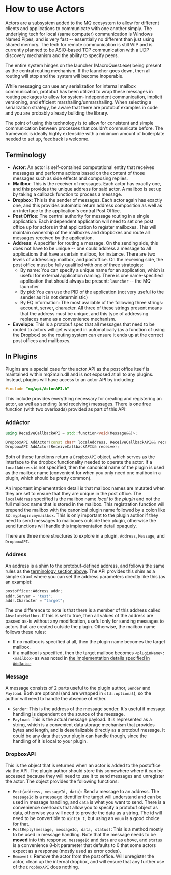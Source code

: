 # How to use Actors

Actors are a subsystem added to the MQ ecosystem to allow for different clients and applications to communicate with one another simply. The underlying tech for local (same computer) communication is Windows Named Pipes, and is very fast -- essentially no different than just using shared memory. The tech for remote communication is still WIP and is currently planned to be ASIO-based TCP communication with a UDP discovery mechanism and the ability to specify peers.

The entire system hinges on the launcher (MacroQuest.exe) being present as the central routing mechanism. If the launcher goes down, then all routing will stop and the system will become inoperable.

While messaging can use any serialization for internal mailbox communication, protobuf has been utilized to wrap these messages in routing packages to allow for system-independent communication, implicit versioning, and efficient marshalling/unmarshalling. When selecting a serialization strategy, be aware that there are protobuf examples in code and you are probably already building the library.

The point of using this technology is to allow for consistent and simple communication between processes that couldn't communicate before. The framework is ideally highly extensible with a minimum amount of boilerplate needed to set up, feedback is welcome.

## Terminology

- **Actor**: An actor is self-contained computational entity that receives messages and performs actions based on the content of those messages such as side effects and composing replies.
- **Mailbox**: This is the receiver of messages. Each actor has exactly one, and this provides the unique address for said actor. A mailbox is set up by taking a callback function to process a message.
- **Dropbox**: This is the sender of messages. Each actor again has exactly one, and this provides automatic return address composition as well as an interface to the application's central Post Office.
- **Post Office**: The central authority for message routing in a single application. Each independent application will need to set one post office up for actors in that application to register mailboxes. This will maintain ownership of the mailboxes and dropboxes and route all messages received by the application.
- **Address**: A specifier for routing a message. On the sending side, this does not have to be unique -- one could address a message to all applications that have a certain mailbox, for instance. There are two levels of addressing: mailbox, and postoffice. On the receiving side, the post office must be fully qualified with one of three strategies:
  - By name: You can specify a unique name for an application, which is useful for external application naming. There is one name-specified application that should always be present: `launcher` -- the MQ launcher
  - By pid: You can use the PID of the application (not very useful to the sender as it is not deterministic)
  - By EQ information: The most available of the following three strings: account, server, character. All three of these strings present means that the address must be unique, and this type of addressing replaces name as a convenience mechanism.
- **Envelope**: This is a protobuf spec that all messages that need to be routed to actors will get wrapped in automatically (as a function of using the Dropbox) so the routing system can ensure it ends up at the correct post offices and mailboxes.

## In Plugins

Plugins are a special case for the actor API as the post office itself is maintained within mq2main.dll and is not exposed at all to any plugins. Instead, plugins will have access to an actor API by including:

```cpp
#include "mq/api/ActorAPI.h"
```

This include provides everything necessary for creating and registering an actor, as well as sending (and receiving) messages. There is one free function (with two overloads) provided as part of this API:

### AddActor

```cpp
using ReceiveCallbackAPI = std::function<void(Message&&)>;

DropboxAPI AddActor(const char* localAddress, ReceiveCallbackAPI&& receive);
DropboxAPI AddActor(ReceiveCallbackAPI&& receive);
```

Both of these functions return a `DropboxAPI` object, which serves as the interface to the dropbox functionality needed to operate the actor. If a `localAddress` is not specified, then the canonical name of the plugin is used as the mailbox name (convenient for when you only need one mailbox in a plugin, which should be pretty common).

An important implementation detail is that mailbox names are mutated when they are set to ensure that they are unique in the post office. The `localAddress` specified is the mailbox name *local to the plugin* and not the full mailbox name that is stored in the mailbox. This registration function will prepend the mailbox with the canonical plugin name followed by a colon like so: `myplugin:mymailbox`. This is only important to the plugin author if they need to send messages to mailboxes outside their plugin, otherwise the send functions will handle this implementation detail opaquely.

There are three more structures to explore in a plugin, `Address`, `Message`, and `DropboxAPI`.

### Address

An address is a shim to the protobuf-defined address, and follows the same rules as the [terminology section above](#terminology). The API provides this shim as a simple struct where you can set the address parameters directly like this (as an example):

```cpp
postoffice::Address addr;
addr.Server = "test";
addr.Character = "target";
```

The one difference to note is that there is a member of this address called `AbsoluteMailbox`. If this is set to true, then all values of the address are passed as-is without any modification, useful only for sending messages to actors that are created outside the plugin. Otherwise, the mailbox name follows these rules:

- If no mailbox is specified at all, then the plugin name becomes the target mailbox.
- If a mailbox is specified, then the target mailbox becomes `<pluginName>:<mailbox>` as was noted in [the implementation details specified in `AddActor`](#addactor)

### Message

A message consists of 2 parts useful to the plugin author, `Sender` and `Payload`. Both are optional (and are wrapped in `std::optional`), so the author will need to handle the absence of either.

- `Sender`: This is the address of the message sender. It's useful if message handling is dependent on the source of the message.
- `Payload`: This is the actual message payload. It is represented as a string, which is a convenient data storage mechanism that provides bytes and length, and is deserializable directly as a protobuf message. It could be any data that your plugin can handle though, since the handling of it is local to your plugin.

### DropboxAPI

This is the object that is returned when an actor is added to the postoffice via the API. The plugin author should store this somewhere where it can be accessed because they will need to use it to send messages and unregister the actor. The object provides the following functions:

- `Post(address, messageId, data)`: Send a message to an address. The `messageId` is a message identifier the target will understand and can be used in message handling, and `data` is what you want to send. There is a convenience overloads that allow you to specify a protobuf object as data, otherwise you will need to provide the data as a string. The id will need to be convertible to `uint16_t`, but using an `enum` is a good choice for that.
- `PostReply(message, messageId, data, status)`: This is a method mostly to be used in message handling. Note that the message needs to be **moved** into this response. `messageId` and `data` are as above, and `status` is a convenience 8-bit parameter that defaults to 0 that some actors expect as a response (mostly used as error codes).
- `Remove()`: Remove the actor from the post office. Will unregister the actor, clean up the internal dropbox, and will ensure that any further use of the `DropboxAPI` does nothing.
